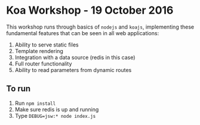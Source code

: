 # Koa Workshop - 19 October 2016

This workshop runs through basics of `nodejs` and `koajs`, implementing these fundamental features that can be seen in all web applications:

1. Ability to serve static files
2. Template rendering
3. Integration with a data source (redis in this case)
4. Full router functionality
5. Ability to read parameters from dynamic routes

## To run

1. Run `npm install`
2. Make sure redis is up and running
3. Type `DEBUG=jsw:* node index.js`